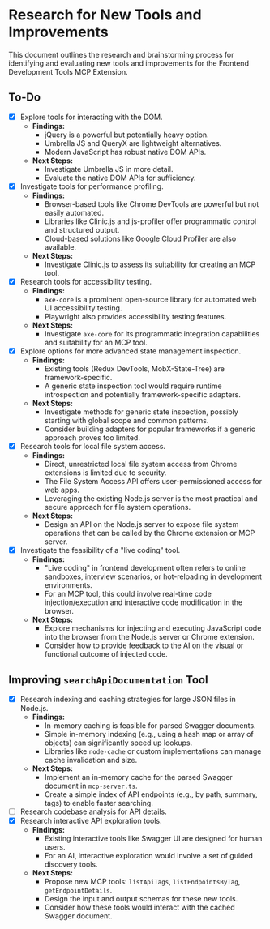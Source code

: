 # Research for New Tools and Improvements

This document outlines the research and brainstorming process for identifying and evaluating new tools and improvements for the Frontend Development Tools MCP Extension.

## To-Do

- [x] Explore tools for interacting with the DOM.
  - **Findings:**
    - jQuery is a powerful but potentially heavy option.
    - Umbrella JS and QueryX are lightweight alternatives.
    - Modern JavaScript has robust native DOM APIs.
  - **Next Steps:**
    - Investigate Umbrella JS in more detail.
    - Evaluate the native DOM APIs for sufficiency.
- [x] Investigate tools for performance profiling.
  - **Findings:**
    - Browser-based tools like Chrome DevTools are powerful but not easily automated.
    - Libraries like Clinic.js and js-profiler offer programmatic control and structured output.
    - Cloud-based solutions like Google Cloud Profiler are also available.
  - **Next Steps:**
    - Investigate Clinic.js to assess its suitability for creating an MCP tool.
- [x] Research tools for accessibility testing.
  - **Findings:**
    - `axe-core` is a prominent open-source library for automated web UI accessibility testing.
    - Playwright also provides accessibility testing features.
  - **Next Steps:**
    - Investigate `axe-core` for its programmatic integration capabilities and suitability for an MCP tool.
- [x] Explore options for more advanced state management inspection.
  - **Findings:**
    - Existing tools (Redux DevTools, MobX-State-Tree) are framework-specific.
    - A generic state inspection tool would require runtime introspection and potentially framework-specific adapters.
  - **Next Steps:**
    - Investigate methods for generic state inspection, possibly starting with global scope and common patterns.
    - Consider building adapters for popular frameworks if a generic approach proves too limited.
- [x] Research tools for local file system access.
  - **Findings:**
    - Direct, unrestricted local file system access from Chrome extensions is limited due to security.
    - The File System Access API offers user-permissioned access for web apps.
    - Leveraging the existing Node.js server is the most practical and secure approach for file system operations.
  - **Next Steps:**
    - Design an API on the Node.js server to expose file system operations that can be called by the Chrome extension or MCP server.
- [x] Investigate the feasibility of a "live coding" tool.
  - **Findings:**
    - "Live coding" in frontend development often refers to online sandboxes, interview scenarios, or hot-reloading in development environments.
    - For an MCP tool, this could involve real-time code injection/execution and interactive code modification in the browser.
  - **Next Steps:**
    - Explore mechanisms for injecting and executing JavaScript code into the browser from the Node.js server or Chrome extension.
    - Consider how to provide feedback to the AI on the visual or functional outcome of injected code.

## Improving `searchApiDocumentation` Tool

- [x] Research indexing and caching strategies for large JSON files in Node.js.
  - **Findings:**
    - In-memory caching is feasible for parsed Swagger documents.
    - Simple in-memory indexing (e.g., using a hash map or array of objects) can significantly speed up lookups.
    - Libraries like `node-cache` or custom implementations can manage cache invalidation and size.
  - **Next Steps:**
    - Implement an in-memory cache for the parsed Swagger document in `mcp-server.ts`.
    - Create a simple index of API endpoints (e.g., by path, summary, tags) to enable faster searching.
- [ ] Research codebase analysis for API details.
- [x] Research interactive API exploration tools.
  - **Findings:**
    - Existing interactive tools like Swagger UI are designed for human users.
    - For an AI, interactive exploration would involve a set of guided discovery tools.
  - **Next Steps:**
    - Propose new MCP tools: `listApiTags`, `listEndpointsByTag`, `getEndpointDetails`.
    - Design the input and output schemas for these new tools.
    - Consider how these tools would interact with the cached Swagger document.
